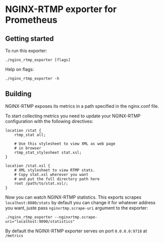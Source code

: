 # NGINX-RTMP exporter for Prometheus

## Getting started

To run this exporter:

```
./nginx_rtmp_exporter [flags]
```

Help on flags:

```
./nginx_rtmp_exporter -h
```

## Building

NGINX-RTMP exposes its metrics in a path specified in the nginx.conf file.

To start collecting metrics you need to update your NGINX-RTMP configuration with the following directives:

```
location /stat {
    rtmp_stat all;

    # Use this stylesheet to view XML as web page
    # in browser
    rtmp_stat_stylesheet stat.xsl;
}

location /stat.xsl {
    # XML stylesheet to view RTMP stats.
    # Copy stat.xsl wherever you want
    # and put the full directory path here
    root /path/to/stat.xsl/;
}
```

Now you can watch NGINX-RTMP statistics. This exports scrapes `localhost:8080/stats` by default you can change it for whatever address you want, juste pass `nginxrtmp.scrape-uri` argument to the exporter:

```
./nginx_rtmp_exporter --nginxrtmp.scrape-uri="localhost:9090/statistics"
```

By default the NGINX-RTMP exporter serves on port `0.0.0.0:9718` at `/metrics`